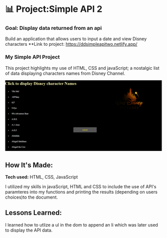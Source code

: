 
# 📊 Project:Simple API 2

### Goal: Display data returned from an api

Build an application that allows users to input a date and view Disney characters
**Link to project: https://ddsimpleapitwo.netlify.app/ 

###  My Simple API Project
This project highlights my use of HTML, CSS and javaScript; a nostalgic list of data displaying characters names from Disney Channel.

![snip](pic.PNG)

## How It's Made:

**Tech used:** HTML, CSS, JavaScript


I utilized my skills in javaScript, HTML and CSS to include the use of API's paramteres into my functions and printing the results (depending on users choices)to the document.
## Lessons Learned:
I learned how to utlize a ul in the dom to append an li which was later used to display the API data.